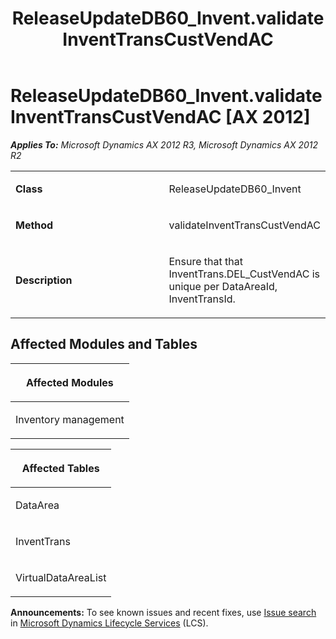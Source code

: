 ﻿---
title: ReleaseUpdateDB60_Invent.validateInventTransCustVendAC
TOCTitle: ReleaseUpdateDB60_Invent.validateInventTransCustVendAC
ms:assetid: 4dcf8078-1894-a207-4b1b-7f6efc866b44
ms:mtpsurl: https://msdn.microsoft.com/en-us/library/JJ685448(v=AX.60)
ms:contentKeyID: 49708151
ms.date: 05/18/2015
mtps_version: v=AX.60
---

# ReleaseUpdateDB60\_Invent.validateInventTransCustVendAC [AX 2012]


_**Applies To:** Microsoft Dynamics AX 2012 R3, Microsoft Dynamics AX 2012 R2_

<table>
<colgroup>
<col style="width: 50%" />
<col style="width: 50%" />
</colgroup>
<tbody>
<tr class="odd">
<td><p><strong>Class</strong></p></td>
<td><p>ReleaseUpdateDB60_Invent</p></td>
</tr>
<tr class="even">
<td><p><strong>Method</strong></p></td>
<td><p>validateInventTransCustVendAC</p></td>
</tr>
<tr class="odd">
<td><p><strong>Description</strong></p></td>
<td><p>Ensure that that InventTrans.DEL_CustVendAC is unique per DataAreaId, InventTransId.</p></td>
</tr>
</tbody>
</table>


## Affected Modules and Tables

<table>
<colgroup>
<col style="width: 100%" />
</colgroup>
<thead>
<tr class="header">
<th><p>Affected Modules</p></th>
</tr>
</thead>
<tbody>
<tr class="odd">
<td><p>Inventory management</p></td>
</tr>
</tbody>
</table>


<table>
<colgroup>
<col style="width: 100%" />
</colgroup>
<thead>
<tr class="header">
<th><p>Affected Tables</p></th>
</tr>
</thead>
<tbody>
<tr class="odd">
<td><p>DataArea</p></td>
</tr>
<tr class="even">
<td><p>InventTrans</p></td>
</tr>
<tr class="odd">
<td><p>VirtualDataAreaList</p></td>
</tr>
</tbody>
</table>

  
**Announcements:** To see known issues and recent fixes, use [Issue search](http://go.microsoft.com/fwlink/?linkid=389258) in [Microsoft Dynamics Lifecycle Services](http://go.microsoft.com/fwlink/?linkid=306505) (LCS).

